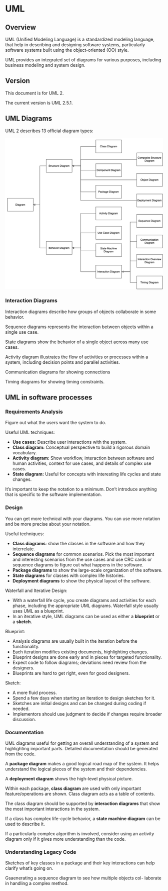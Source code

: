 # UML

## Overview 

UML (Unified Modeling Language) is a standardized modeling language, that help in describing and designing software systems, particularly software systems built using the object-oriented (OO) style.

UML provides an integrated set of diagrams for various purposes, including business modeling and system design.


## Version

This document is for UML 2.

The current version is UML 2.5.1.


## UML Diagrams

UML 2 describes 13 official diagram types:

![](./uml/images/diagram-types.svg)

### Interaction Diagrams

Interaction diagrams describe how groups of objects collaborate in some behavior. 

Sequence diagrams represents the interaction between objects within a single use case.

State diagrams show the behavior of a single object across many use cases. 

Activity diagram illustrates the flow of activities or processes within a system, including decision points and parallel activities.

Communication diagrams for showing connections

Timing diagrams for showing timing constraints.


## UML in software processes

### Requirements Analysis

Figure out what the users want the system to do.

Useful UML techniques:
- **Use cases:** Describe user interactions with the system.
- **Class diagram:** Conceptual perspective to build a rigorous domain vocabulary.
- **Activity diagram:** Show workflow, interaction between software and human activities, context for use cases, and details of complex use cases.
- **State diagram:** Useful for concepts with interesting life cycles and state changes.

It’s important to keep the notation to a minimum. Don’t introduce anything that is specific to the software implementation.


### Design

You can get more technical with your diagrams. You can use more notation and be more precise about your notation.

Useful techniques:
- **Class diagrams**: show the classes in the software and how they interrelate.
- **Sequence diagrams** for common scenarios. Pick the most important and interesting scenarios from the use cases and use CRC cards or sequence diagrams to figure out what happens in the software.
- **Package diagrams** to show the large-scale organization of the software.
- **State diagrams** for classes with complex life histories.
- **Deployment diagrams** to show the physical layout of the software.

Waterfall and Iterative Design:
- With a waterfall life cycle, you create diagrams and activities for each phase, including the appropriate UML diagrams. Waterfall style usually uses UML as a blueprint.
- In an iterative style, UML diagrams can be used as either a **blueprint** or a **sketch**.

Blueprint:
- Analysis diagrams are usually built in the iteration before the functionality.
- Each iteration modifies existing documents, highlighting changes.
- Blueprint designs are done early and in pieces for targeted functionality. 
- Expect code to follow diagrams; deviations need review from the designers.
- Blueprints are hard to get right, even for good designers.

Sketch:
- A more fluid process.
- Spend a few days when starting an iteration to design sketches for it.
- Sketches are initial designs and can be changed during coding if needed.
- Implementors should use judgment to decide if changes require broader discussion.


### Documentation

UML diagrams useful for getting an overall understanding of a system and highlighting important parts. Detailed documentation should be generated from the code.

A **package diagram** makes a good logical road map of the system. It helps understand the logical pieces of the system and their dependencies.

A **deployment diagram** shows the high-level physical picture.

Within each package, **class diagram** are used with only important feature/operations are shown. Class diagram acts as a table of contents.

The class diagram should be supported by **interaction diagrams** that show the most important interactions in the system.

If a class has complex life-cycle behavior, a **state machine diagram** can be used to describe it.

If a particularly complex algorithm is involved, consider using an activity diagram only if it gives more understanding than the code.


### Understanding Legacy Code

Sketches of key classes in a package and their key interactions can help clarify what’s going on.

Gsaenerating a sequence diagram to see how multiple objects col- laborate in handling a complex method.